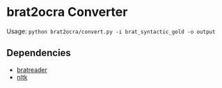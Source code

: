 # brat2ocra Converter

Usage: `python brat2ocra/convert.py -i brat_syntactic_gold -o output`

## Dependencies
* [bratreader](https://github.com/clips/bratreader)
* [nltk](https://www.nltk.org/)